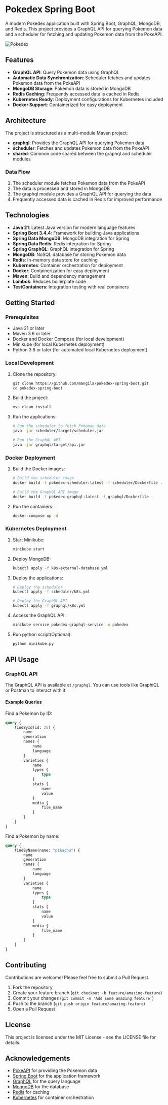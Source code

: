 # Pokedex Spring Boot

A modern Pokedex application built with Spring Boot, GraphQL, MongoDB, and Redis. This project provides a GraphQL API
for querying Pokemon data and a scheduler for fetching and updating Pokemon data from the PokeAPI.

![Pokedex](https://raw.githubusercontent.com/PokeAPI/sprites/master/sprites/pokemon/other/official-artwork/25.png)

## Features

- **GraphQL API**: Query Pokemon data using GraphQL
- **Automatic Data Synchronization**: Scheduler fetches and updates Pokemon data from the PokeAPI
- **MongoDB Storage**: Pokemon data is stored in MongoDB
- **Redis Caching**: Frequently accessed data is cached in Redis
- **Kubernetes Ready**: Deployment configurations for Kubernetes included
- **Docker Support**: Containerized for easy deployment

## Architecture

The project is structured as a multi-module Maven project:

- **graphql**: Provides the GraphQL API for querying Pokemon data
- **scheduler**: Fetches and updates Pokemon data from the PokeAPI
- **shared**: Common code shared between the graphql and scheduler modules

### Data Flow

1. The scheduler module fetches Pokemon data from the PokeAPI
2. The data is processed and stored in MongoDB
3. The graphql module provides a GraphQL API for querying the data
4. Frequently accessed data is cached in Redis for improved performance

## Technologies

- **Java 21**: Latest Java version for modern language features
- **Spring Boot 3.4.4**: Framework for building Java applications
- **Spring Data MongoDB**: MongoDB integration for Spring
- **Spring Data Redis**: Redis integration for Spring
- **Spring GraphQL**: GraphQL integration for Spring
- **MongoDB**: NoSQL database for storing Pokemon data
- **Redis**: In-memory data store for caching
- **Kubernetes**: Container orchestration for deployment
- **Docker**: Containerization for easy deployment
- **Maven**: Build and dependency management
- **Lombok**: Reduces boilerplate code
- **TestContainers**: Integration testing with real containers

## Getting Started

### Prerequisites

- Java 21 or later
- Maven 3.6 or later
- Docker and Docker Compose (for local development)
- Minikube (for local Kubernetes deployment)
- Python 3.8 or later (for automated local Kubernetes deployment)

### Local Development

1. Clone the repository:
   ```bash
   git clone https://github.com/mangila/pokedex-spring-boot.git
   cd pokedex-spring-boot
   ```

2. Build the project:
   ```bash
   mvn clean install
   ```

3. Run the applications:
   ```bash
   # Run the scheduler to fetch Pokemon data
   java -jar scheduler/target/scheduler.jar
   
   # Run the GraphQL API
   java -jar graphql/target/api.jar
   ```

### Docker Deployment

1. Build the Docker images:
   ```bash
   # Build the scheduler image
   docker build -t pokedex-scheduler:latest -f scheduler/Dockerfile .
   
   # Build the GraphQL API image
   docker build -t pokedex-graphql:latest -f graphql/Dockerfile .
   ```

2. Run the containers:
   ```bash
   docker-compose up -d
   ```

### Kubernetes Deployment

1. Start Minikube:
   ```bash
   minikube start
   ```

2. Deploy MongoDB:
   ```bash
   kubectl apply -f k8s-external-database.yml
   ```

3. Deploy the applications:
   ```bash
   # Deploy the scheduler
   kubectl apply -f scheduler/k8s.yml
   
   # Deploy the GraphQL API
   kubectl apply -f graphql/k8s.yml
   ```

4. Access the GraphQL API:
   ```bash
   minikube service pokedex-graphql-service -n pokedex
   ```
5. Run python script(Optional):
   ```bash
   python minikube.py
   ```

## API Usage

### GraphQL API

The GraphQL API is available at `/graphql`. You can use tools like GraphiQL or Postman to interact with it.

#### Example Queries

Find a Pokemon by ID:

```graphql
query {
    findById(id: 25) {
        name
        generation
        names {
            name
            language
        }
        varieties {
            name
            types {
                type
            }
            stats {
                name
                value
            }
            media {
                file_name
            }
        }
    }
}
```

Find a Pokemon by name:

```graphql
query {
    findByName(name: "pikachu") {
        name
        generation
        names {
            name
            language
        }
        varieties {
            name
            types {
                type
            }
            stats {
                name
                value
            }
            media {
                file_name
            }
        }
    }
}
```

## Contributing

Contributions are welcome! Please feel free to submit a Pull Request.

1. Fork the repository
2. Create your feature branch (`git checkout -b feature/amazing-feature`)
3. Commit your changes (`git commit -m 'Add some amazing feature'`)
4. Push to the branch (`git push origin feature/amazing-feature`)
5. Open a Pull Request

## License

This project is licensed under the MIT License - see the LICENSE file for details.

## Acknowledgements

- [PokeAPI](https://pokeapi.co/) for providing the Pokemon data
- [Spring Boot](https://spring.io/projects/spring-boot) for the application framework
- [GraphQL](https://graphql.org/) for the query language
- [MongoDB](https://www.mongodb.com/) for the database
- [Redis](https://redis.io/) for caching
- [Kubernetes](https://kubernetes.io/) for container orchestration